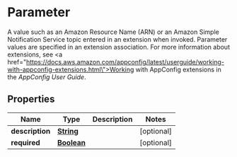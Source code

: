 

# Parameter

A value such as an Amazon Resource Name (ARN) or an Amazon Simple Notification Service topic entered in an extension when invoked. Parameter values are specified in an extension association. For more information about extensions, see <a href=\"https://docs.aws.amazon.com/appconfig/latest/userguide/working-with-appconfig-extensions.html\">Working with AppConfig extensions</a> in the <i>AppConfig User Guide</i>.

## Properties

| Name | Type | Description | Notes |
|------------ | ------------- | ------------- | -------------|
|**description** | [**String**](String.md) |  |  [optional] |
|**required** | [**Boolean**](Boolean.md) |  |  [optional] |



